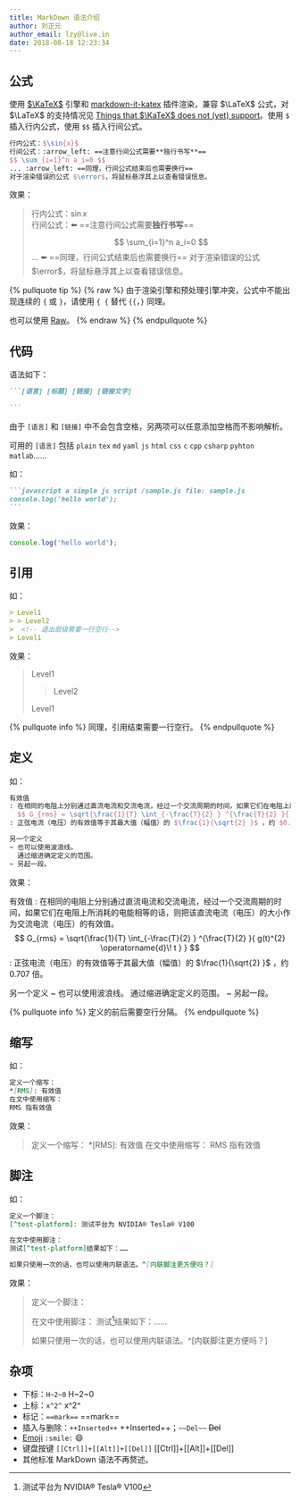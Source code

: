 ```yaml
---
title: MarkDown 语法介绍 
author: 刘正元
author_email: lzy@live.in 
date: 2018-08-18 12:23:34
---
```


## 公式

使用 [$\KaTeX$](https://github.com/Khan/KaTeX) 引擎和 [markdown-it-katex](https://github.com/iktakahiro/markdown-it-katex) 插件渲染，兼容 $\LaTeX$ 公式，对 $\LaTeX$ 的支持情况见 [Things that $\KaTeX$ does not (yet) support](https://github.com/Khan/KaTeX/wiki/Things-that-KaTeX-does-not-(yet)-support)。使用 `$` 插入行内公式，使用 `$$` 插入行间公式。
```tex equation
行内公式：$\sin{x}$  
行间公式：:arrow_left: ==注意行间公式需要**独行书写**==
$$ \sum_{i=1}^n a_i=0 $$
... :arrow_left: ==同理，行间公式结束后也需要换行==
对于渲染错误的公式 $\error$，将鼠标悬浮其上以查看错误信息。
```
效果：
> 行内公式：$\sin{x}$  
> 行间公式：:arrow_left: ==注意行间公式需要**独行书写**==
> $$ \sum_{i=1}^n a_i=0 $$
> ... :arrow_left: ==同理，行间公式结束后也需要换行==
> 对于渲染错误的公式 $\error$，将鼠标悬浮其上以查看错误信息。

{% pullquote tip %}
{% raw %}
由于渲染引擎和预处理引擎冲突，公式中不能出现连续的 `{` 或 `}`，请使用 `{ {` 替代 `{{`，`}` 同理。

也可以使用 [Raw](tag-intro.html#raw)。
{% endraw %}
{% endpullquote %}

## 代码

语法如下：
`````markdown codeblock
```[语言] [标题] [链接] [链接文字]
 
```
`````
由于 `[语言]` 和 `[链接]` 中不会包含空格，另两项可以任意添加空格而不影响解析。

可用的 `[语言]` 包括 `plain` `tex` `md` `yaml` `js` `html` `css` `c` `cpp` `csharp` `pyhton` `matlab`……

如：
`````md codeblock example
```javascript a simple js script /sample.js file: sample.js
console.log('hello world');
```
`````
效果：
```javascript a simple js script /sample.js file: sample.js
console.log('hello world');
```

## 引用
如：
```md quote
> Level1
> > Level2
>  <!-- 退出层级需要一行空行-->
> Level1
```
效果：
> Level1
> > Level2
>  <!-- 退出层级需要一行空行-->
> Level1

{% pullquote info %}
同理，引用结束需要一行空行。
{% endpullquote %}

## 定义
如：
```tex deflist
有效值
: 在相同的电阻上分别通过直流电流和交流电流，经过一个交流周期的时间，如果它们在电阻上所消耗的电能相等的话，则把该直流电流（电压）的大小作为交流电流（电压）的有效值。
  $$ G_{rms} = \sqrt{\frac{1}{T} \int_{-\frac{T}{2} } ^{\frac{T}{2} }{ g(t)^{2} \operatorname{d}\! t } } $$
: 正弦电流（电压）的有效值等于其最大值（幅值）的 $\frac{1}{\sqrt{2} }$ ，约 $0.707$ 倍。

另一个定义
~ 也可以使用波浪线。
  通过缩进确定定义的范围。
~ 另起一段。
```
效果：

有效值
: 在相同的电阻上分别通过直流电流和交流电流，经过一个交流周期的时间，如果它们在电阻上所消耗的电能相等的话，则把该直流电流（电压）的大小作为交流电流（电压）的有效值。
  $$ G_{rms} = \sqrt{\frac{1}{T} \int_{-\frac{T}{2} } ^{\frac{T}{2} }{ g(t)^{2} \operatorname{d}\! t } } $$
: 正弦电流（电压）的有效值等于其最大值（幅值）的 $\frac{1}{\sqrt{2} }$ ，约 $0.707$ 倍。

另一个定义
~ 也可以使用波浪线。
  通过缩进确定定义的范围。
~ 另起一段。

{% pullquote info %}
定义的前后需要空行分隔。
{% endpullquote %}

## 缩写
如：
```md abbr
定义一个缩写：
*[RMS]: 有效值
在文中使用缩写：
RMS 指有效值
```
效果：
> 定义一个缩写：
> *[RMS]: 有效值
> 在文中使用缩写：
> RMS 指有效值

## 脚注
如：
```md footnote
定义一个脚注：
[^test-platform]: 测试平台为 NVIDIA® Tesla® V100

在文中使用脚注：
测试[^test-platform]结果如下：……

如果只使用一次的话，也可以使用内联语法。^[内联脚注更方便吗？]
```
效果：
> 定义一个脚注：
> [^test-platform]: 测试平台为 NVIDIA® Tesla® V100
> 
> 在文中使用脚注：
> 测试[^test-platform]结果如下：……
>
> 如果只使用一次的话，也可以使用内联语法。^[内联脚注更方便吗？]

## 杂项
+ 下标：`H~2~0` H~2~0
+ 上标：`x^2^` x^2^
+ 标记：`==mark==` ==mark==
+ 插入与删除：`++Inserted++` ++Inserted++；`~~Del~~` ~~Del~~
+ [Emoji](https://www.webpagefx.com/tools/emoji-cheat-sheet/) `:smile:` :smile:
+ 键盘按键 `[[Ctrl]]+[[Alt]]+[[Del]]` [[Ctrl]]+[[Alt]]+[[Del]]
+ 其他标准 MarkDown 语法不再赘述。
